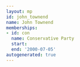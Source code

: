 ```yaml
---
layout: mp
id: john_townend
name: John Townend
memberships:
- id: con
  name: Conservative Party
  start: 
  end: '2000-07-05'
autogenerated: true
---
```

